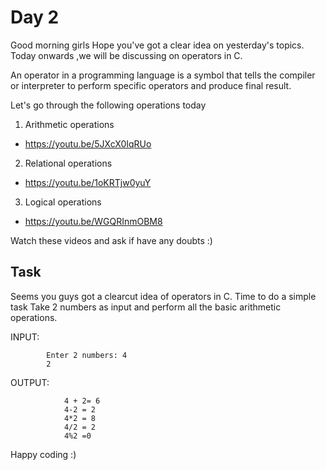 # Day 2

Good morning girls
Hope you've got a clear idea on yesterday's topics. Today onwards ,we will be discussing on operators in C.

An operator in a programming language is a symbol that tells the compiler or interpreter to perform specific operators and produce final result.

Let's go through the following operations today

1. Arithmetic operations
- https://youtu.be/5JXcX0IqRUo

2. Relational operations
- https://youtu.be/1oKRTjw0yuY

3. Logical operations
- https://youtu.be/WGQRInmOBM8

Watch these videos and ask if have any doubts :)



## Task

Seems you guys got a clearcut idea of operators in C.
Time to do a simple task
Take 2 numbers as input and perform all the basic arithmetic operations.

INPUT:

			Enter 2 numbers: 4
			2

OUTPUT:

				4 + 2= 6
				4-2 = 2
				4*2 = 8
				4/2 = 2
				4%2 =0

Happy coding :)
